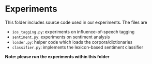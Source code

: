 # Experiments

This folder includes source code used in our experiments. The files are

- `ios_tagging.py`: experiments on influence-of-speech tagging
- `sentiment.py`: experiments on sentiment analysis
- `loader.py`: helper code which loads the corpora/dictionaries
- `classifier.py`: implements the lexicon-based sentiment classifier

**Note: please run the experiments within this folder**
